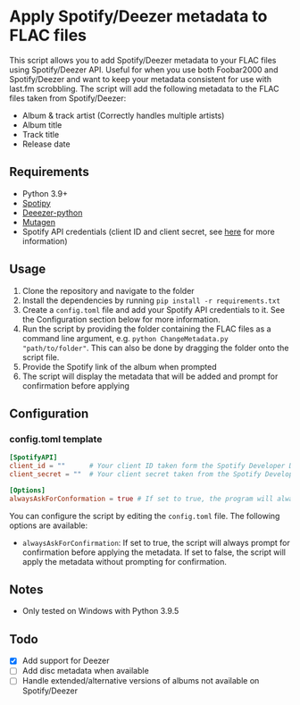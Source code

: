 # Apply Spotify/Deezer metadata to FLAC files

This script allows you to add Spotify/Deezer metadata to your FLAC files using Spotify/Deezer API. Useful for when you use both Foobar2000 and Spotify/Deezer and want to keep your metadata consistent for use with last.fm scrobbling. The script will add the following metadata to the FLAC files taken from Spotify/Deezer:

- Album & track artist (Correctly handles multiple artists)
- Album title
- Track title
- Release date

## Requirements

- Python 3.9+
- [Spotipy](https://pypi.org/project/spotipy/)
- [Deeezer-python](https://pypi.org/project/deezer-python/)
- [Mutagen](https://pypi.org/project/mutagen/)
- Spotify API credentials (client ID and client secret, see [here](https://developer.spotify.com/dashboard/applications) for more information)

## Usage

1. Clone the repository and navigate to the folder
2. Install the dependencies by running `pip install -r requirements.txt`
3. Create a `config.toml` file and add your Spotify API credentials to it. See the Configuration section below for more information.
4. Run the script by providing the folder containing the FLAC files as a command line argument, e.g. `python ChangeMetadata.py "path/to/folder"`. This can also be done by dragging the folder onto the script file.
5. Provide the Spotify link of the album when prompted
6. The script will display the metadata that will be added and prompt for confirmation before applying

## Configuration

### config.toml template

```toml
[SpotifyAPI]
client_id = ""      # Your client ID taken form the Spotify Developer Dashboard
client_secret = ""  # Your client secret taken from the Spotify Developer Dashboard

[Options]
alwaysAskForConformation = true # If set to true, the program will always ask for confirmation before applying the metadata changes
```

You can configure the script by editing the `config.toml` file. The following options are available:

- `alwaysAskForConfirmation`: If set to true, the script will always prompt for confirmation before applying the metadata. If set to false, the script will apply the metadata without prompting for confirmation.

## Notes

- Only tested on Windows with Python 3.9.5

## Todo

- [x] Add support for Deezer
- [ ] Add disc metadata when available
- [ ] Handle extended/alternative versions of albums not available on Spotify/Deezer
